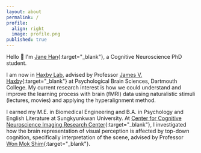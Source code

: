 ```yaml
---
layout: about
permalink: /
profile:
  align: right
  image: profile.png
published: true
---
```


Hello 👋 I'm [Jane Han](https://github.com/han-jane/han-jane.github.io/edit/master/index.md){:target="_blank"}, a Cognitive Neuroscience PhD student.

I am now in [Haxby Lab](https://sites.dartmouth.edu/haxbylab/), advised by Professor [James V. Haxby](https://scholar.google.com/citations?user=UH9yVLwAAAAJ&hl=en){:target="_blank"} at Psychological Brain Sciences, Dartmouth College. My current research interest is how we could understand and improve the learning process with brain (fMRI) data using naturalistic stimuli (lectures, movies) and applying the hyperalignment method.

I earned my M.E. in Biomedical Engineering and B.A. in Psychology and English Literature at Sungkyunkwan University. At [Center for Cognitive Neuroscience Imaging Research Center](https://cnir.ibs.re.kr/html/cnir_en/){:target="_blank"}, I investigated how the brain representation of visual perception is affected by top-down cognition, specifically interpretation of the scene, advised by Professor [Won Mok Shim](http://wshimlab.com/people/){:target="_blank"}.

